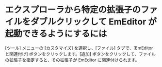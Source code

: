 # エクスプローラから特定の拡張子のファイルをダブルクリックして EmEditor が起動できるようにするには

\[ツール\] メニューの \[カスタマイズ\] を選択し、\[ファイル\] タブで、\[EmEditor と関連付け\] ボタンをクリックします。\[追加\] ボタンをクリックして、ファイルの拡張子を指定すると、その拡張子が EmEditor に関連付けられます。
